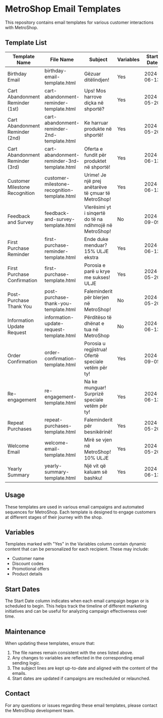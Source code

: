# MetroShop Email Templates

This repository contains email templates for various customer interactions with MetroShop.

## Template List

| Template Name | File Name | Subject | Variables | Start Date |
|---------------|-----------|---------|-----------|------------|
| Birthday Email | birthday-email-template.html | Gëzuar ditëlindjen! | Yes | 2024-06-13 |
| Cart Abandonment Reminder (1st) | cart-abandonment-reminder-template.html | Ups! Mos harrove diçka në shportë? | Yes | 2024-05-20 |
| Cart Abandonment Reminder (2nd) | cart-abandonment-reminder-2nd-template.html | Ke harruar produkte në shportë! | Yes | 2024-05-20 |
| Cart Abandonment Reminder (3rd) | cart-abandonment-reminder-3rd-template.html | Oferta e fundit për produktet në shportë! | Yes | 2024-06-13 |
| Customer Milestone Recognition | customer-milestone-recognition-template.html | Urime! Je një prej anëtarëve të çmuar të MetroShop! | Yes | 2024-06-13 |
| Feedback and Survey | feedback-and-survey-template.html | Vlerësimi yt i sinqertë do të na ndihmojë në MetroShop! | No | 2024-09-09 |
| First Purchase Reminder | first-purchase-reminder-template.html | Ende duke menduar? 15% ULJE ekstra | Yes | 2024-06-13 |
| First Purchase Confirmation | first-purchase-template.html | Porosia e parë u krye me sukses! ULJE | Yes | 2024-05-20 |
| Post-Purchase Thank You | post-purchase-thank-you-template.html | Faleminderit për blerjen në MetroShop! | No | 2024-05-20 |
| Information Update Request | information-update-request-template.html | Përditëso të dhënat e tua në MetroShop | No | 2024-06-13 |
| Order Confirmation | order-confirmation-template.html | Porosia u regjistrua! Ofertë speciale vetëm për ty! | Yes | 2024-09-05 |
| Re-engagement | re-engagement-template.html | Na ke munguar! Surprizë speciale vetëm për ty! | Yes | 2024-06-13 |
| Repeat Purchases | repeat-purchases-template.html | Faleminderit për besnikërinë! | Yes | 2024-05-20 |
| Welcome Email | welcome-email-template.html | Mirë se vjen në MetroShop! 10% ULJE | Yes | 2024-05-20 |
| Yearly Summary | yearly-summary-template.html | Një vit që kaluam së bashku! | Yes | 2024-06-13 |

## Usage

These templates are used in various email campaigns and automated sequences for MetroShop. Each template is designed to engage customers at different stages of their journey with the shop.

## Variables

Templates marked with "Yes" in the Variables column contain dynamic content that can be personalized for each recipient. These may include:

- Customer name
- Discount codes
- Promotional offers
- Product details

## Start Dates

The Start Date column indicates when each email campaign began or is scheduled to begin. This helps track the timeline of different marketing initiatives and can be useful for analyzing campaign effectiveness over time.

## Maintenance

When updating these templates, ensure that:

1. The file names remain consistent with the ones listed above.
2. Any changes to variables are reflected in the corresponding email sending logic.
3. The subject lines are kept up-to-date and aligned with the content of the emails.
4. Start dates are updated if campaigns are rescheduled or relaunched.

## Contact

For any questions or issues regarding these email templates, please contact the MetroShop development team.